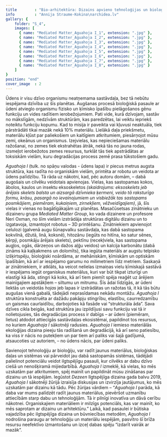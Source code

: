 ```yaml
---
title        : "Bio-arhitektūra: Dizains apvieno tehnoloģijas un bioloģiju"
info         : "Annija Straume-Kokina\narchidea.lv"
gallery: {
    folder: "S_4",
    images: [
      { name: "Mediated Matter_Aguahoja I_1", extension: ".jpg" },
      { name: "Mediated Matter_Aguahoja I_2", extension: ".jpg" },
      { name: "Mediated Matter_Aguahoja I_3", extension: ".jpg" },
      { name: "Mediated Matter_Aguahoja I_4", extension: ".jpg" },
      { name: "Mediated Matter_Aguahoja I_5", extension: ".jpg" },
      { name: "Mediated Matter_Aguahoja I_6", extension: ".jpg" },
      { name: "Mediated Matter_Aguahoja I_7", extension: ".jpg" },
      { name: "Mediated Matter_Aguahoja I_8", extension: ".jpg" }
    ]
}
position: "end"
cover_image  : 2
---
```

Ūdens ir visu dzīvo organismu neatņemama sastāvdaļa, bez tā nebūtu iespējama dzīvība uz šīs planētas. Augšanas procesā bioloģiskā pasaule ar ūdeni atvieglo organismu fizisko un ķīmisko īpašību pielāgošanos gēnu funkciju un vides radītiem ierobežojumiem. Pati vide, kurā dzīvojam, sastāv no mākslīgām, nedzīvām struktūrām, kas paredzētas, lai veiktu iepriekš noteiktu funkciju kopumu. Kad to misija ir paveikta vai kļuvusi neaktuāla, tiek pārstrādāti tikai mazāk nekā 10% materiālu. Lielākā daļa priekšmetu, materiālu kļūst par paliekošiem un kaitīgiem atkritumiem, piesārņojot mūsu zemi, okeānus un organismus. Izejvielas, kas nepieciešamas materiālu ražošanai, no zemes tiek ekstrahētas ātrāk, nekā tās no jauna rodas, izsmeļot ierobežotos zemes resursus, turklāt tās tiek apstrādātas ar toksiskām vielām, kuru degradācijas process zemē prasa tūkstošiem gadu. 

_Aguahoja I_ (tulk. no spāņu valodas - ūdens lapa) ir piecus metrus augsta struktūra, kas radīta no organiskām vielām, printēta ar robotu un veidota ar ūdens palīdzību. Tā rāda uz nākotni, kad, pēc autoru domām, – dabā augošais un cilvēku veidotais apvienojas. Vielas, kas sastopamas kokos, ābolos, kaulos un insektu eksoskeletos _(skaidrojums: eksoskelets jeb ārējais skelets balsta un aizsargā dzīvnieka ķermeni, veido tā raksturīgo formu, krāsu, pasargā no ievainojumiem un visbiežāk tas sastopams posmkājiem, piemēram, kukaiņiem, zirnekļiem, vēžveidīgajiem)_, jā, šīs vielas ir vienas no bagātīgākajām uz planētas. Masačūsetsas zinātnieku un dizaineru grupa _Mediated Matter Group_, ko vada dizainere un profesore Neri Oxman, no šīm vielām izstrādāja struktūras digitālu dizainu un to izgatavoja, izmantojot robotus – 3D printēšanu. Zinātniekiem apvienojot celulozi (galvenā augu šūnapvalku sastāvdaļa, kas dabā sastopama kokvilnā, džutā, linā, koksnē), hitozānu (iegūts no hitīna, ko satur sēnes, ķērpji, posmkāju ārējais skelets), pektīnu (recekļviela, kas sastopama augļos, ogās, dārzeņos un dažos aļģu veidos) un kalcija karbonātu (dabā zināms kā kaļķakmens un dolomīts), tika iegūta materiāls ar augstu telpisko izšķirtspēju, bioloģiski noārdāma, ar mehāniskām, ķīmiskām un optiskām īpašībām, kā arī ar iespējamo garumu no milimetriem līdz metriem. Saskaņā ar zinātniekiem, ir atklāts, ka veicot nelielas izmaiņas vielu ķīmiskajā sastāvā ir iespējams iegūt organiskus materiālus, kuri var būt tikpat izturīgi un elastīgi kā āda, stingri kā koks, kā arī tiem piemīt spēja reaģēt uz ārējiem mainīgajiem apstākļiem – siltumu un mitrumu. Šīs ādai līdzīgās, ar ūdeni liektās un veidotās _hojas_ jeb lapas ir izstrādātas un ražotas tā, it kā tās būtu augušas vienā gabalā, tādejādi neprasīdamas nekādu montāžu. _Aguahoja I_ struktūra konstruēta ar dažādu pakāpju stingrību, elastību, caurredzamību un gaismas caurlaidību, darbojoties kā fasāde vai “strukturāla āda”. Sava dzīves cikla beigās, kad struktūra jau izpildījusi savu funkciju vai tā ir nolietojusies, tās degradācijas process ir dabīgs – ar ūdeni (piemēram, lietus) atdodot attiecīgās sastāvdaļas ekosistēmai, papildinot tos resursus, no kuriem _Aguahoja I_ sākotnēji radusies. _Aguahoja I_ iemieso materiālās ekoloģijas dizaina pieeju tās radīšanā un degradācijā, kā arī seno patiesību, ka viss ir nācis no putekļiem un par tiem arī paliks vai šajā gadījumā, atsaucoties uz autoriem, – no ūdens nācis, par ūdeni paliks.

Savienojot tehnoloģiju ar bioloģiju, var radīt jaunus materiālus, bioloģiskas daļas un sistēmas vai pārveidot jau dabā sastopamās sistēmas, tādējādi palielinot potenciālu veidot ilgtspējīgu pasauli, kur cilvēks ar dabu dzīvo ciešā un nenošķiramā mijiedarbībā. _Aguahoja I_ izmeklē, kā vielas, ko mēs uzskatām par atkritumiem, spēj mainīt un papildināt mūsu zināšanas par dizainu un tā iespējām. Iegūstot _Dezeen_ Ilgtspējīga dizaina gada balvu 2019, _Aguahoja I_ sākotnēji žūrijā izraisīja diskusijas un izvirzīja jautājumus, ko mēs uzskatām par dizainu kā tādu. Pēc žūrijas vārdiem – “_Aguahoja I_ parāda, kā daba var mums palīdzēt radīt jaunus materiālus, pievēršot uzmanību attiecībām starp dabu un tehnoloģijām. Tā ir pilnīgi inovatīva un dāvā cerību nākotnei. Organiskajiem materiāliem ir milzīgs potenciāls, kas var mainīt, ko mēs saprotam ar dizainu un arhitektūru.” Laikā, kad pasaulei ir būtiska vajadzība pēc ilgtspējīga dizaina un būvniecības metodēm, _Aguahoja I_ nodrošina paraugu ar tehnoloģiju un materiālu iespējām, pasvītro šī brīža resursu neefektīvo izmantošanu un izceļ dabas spēju “izdarīt vairāk ar mazāk”.
